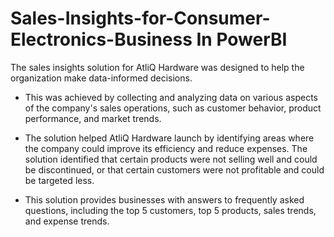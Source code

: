 # Sales-Insights-for-Consumer-Electronics-Business In PowerBI
The sales insights solution for AtliQ Hardware was designed to help the organization make data-informed decisions.
- This was achieved by collecting and analyzing data on various aspects of the company's sales operations, such as customer behavior, product performance, and market trends.

- The solution helped AtliQ Hardware launch by identifying areas where the company could improve its efficiency and reduce expenses.
The solution  identified that certain products were not selling well and could be discontinued, or that certain customers were not profitable and could be targeted less.

- This solution provides businesses with answers to frequently asked questions, including the top 5 customers, top 5 products, sales trends, and expense trends.


